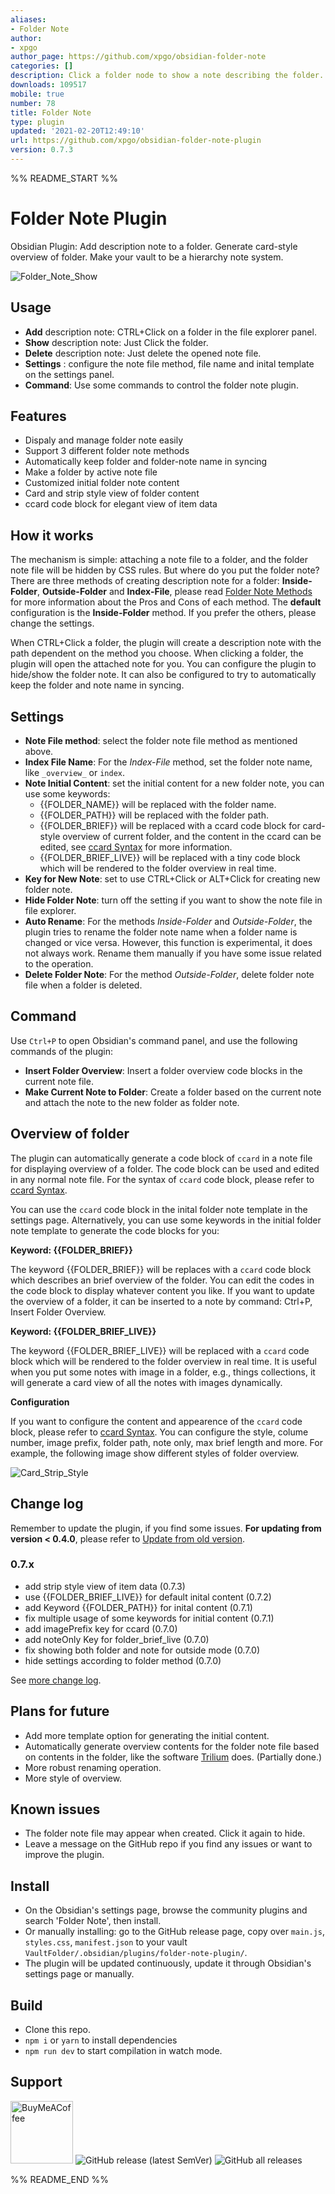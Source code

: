 ```yaml
---
aliases:
- Folder Note
author:
- xpgo
author_page: https://github.com/xpgo/obsidian-folder-note
categories: []
description: Click a folder node to show a note describing the folder.
downloads: 109517
mobile: true
number: 78
title: Folder Note
type: plugin
updated: '2021-02-20T12:49:10'
url: https://github.com/xpgo/obsidian-folder-note-plugin
version: 0.7.3
---
```


%% README_START %%

# Folder Note Plugin

Obsidian Plugin: Add description note to a folder. Generate card-style overview of folder. Make your vault to be a hierarchy note system.

![Folder_Note_Show](https://raw.githubusercontent.com/xpgo/obsidian-folder-note-plugin/master/image/folder-note1.png)

## Usage

- **Add** description note: CTRL+Click on a folder in the file explorer panel.
- **Show** description note: Just Click the folder.
- **Delete** description note: Just delete the opened note file.
- **Settings** : configure the note file method, file name and inital template on the settings panel.
- **Command**: Use some commands to control the folder note plugin.

## Features

- Dispaly and manage folder note easily
- Support 3 different folder note methods
- Automatically keep folder and folder-note name in syncing
- Make a folder by active note file
- Customized initial folder note content
- Card and strip style view of folder content
- ccard code block for elegant view of item data

## How it works

The mechanism is simple: attaching a note file to a folder, and the folder note file will be hidden by CSS rules. But where do you put the folder note? There are three methods of creating description note for a folder: **Inside-Folder**, **Outside-Folder** and **Index-File**, please read [Folder Note Methods](https://github.com/xpgo/obsidian-folder-note-plugin/blob/main/doc/folder-note-methods.md) for more information about the Pros and Cons of each method. The **default** configuration is the **Inside-Folder** method. If you prefer the others, please change the settings.

When CTRL+Click a folder, the plugin will create a description note with the path dependent on the method you choose. When clicking a folder, the plugin will open the attached note for you. You can configure the plugin to hide/show the folder note. It can also be configured to try to automatically keep the folder and note name in syncing. 

## Settings

- **Note File method**: select the folder note file method as mentioned above.
- **Index File Name**: For the  *Index-File*  method, set the folder note name, like `_overview_` or `index`.
- **Note Initial Content**: set the initial content for a new folder note, you can use some keywords:
    - {{FOLDER_NAME}} will be replaced with the folder name.
    - {{FOLDER_PATH}} will be replaced with the folder path.
    - {{FOLDER_BRIEF}} will be replaced with a ccard code block for card-style overview of current folder, and the content in the ccard can be edited, see [ccard Syntax](https://github.com/xpgo/obsidian-folder-note-plugin/blob/main/doc/ccard-syntax.md) for more information.
    - {{FOLDER_BRIEF_LIVE}}  will be replaced with a tiny code block which will be rendered to the folder overview in real time.
- **Key for New Note**: set to use CTRL+Click or ALT+Click for creating new folder note.
- **Hide Folder Note**: turn off the setting if you want to show the note file in file explorer.
- **Auto Rename**: For the methods *Inside-Folder* and *Outside-Folder*, the plugin tries to rename the folder note name when a folder name is changed or vice versa. However, this function is experimental, it does not always work. Rename them manually if you have some issue related to the operation.
- **Delete Folder Note**: For the method *Outside-Folder*, delete folder note file when a folder is deleted. 

## Command

Use `Ctrl+P` to open Obsidian's command panel, and use the following commands of the plugin:

- **Insert Folder Overview**: Insert a folder overview code blocks in the current note file.
- **Make Current Note to Folder**: Create a folder based on the current note and attach the note to the new folder as folder note. 

## Overview of folder

The plugin can automatically generate a code block of `ccard` in a note file for displaying overview of a folder. The code block can be used and edited in any normal note file. For the syntax of `ccard` code block, please refer to [ccard Syntax](https://github.com/xpgo/obsidian-folder-note-plugin/blob/main/doc/ccard-syntax.md).

You can use the `ccard` code block in the inital folder note template in the settings page. Alternatively, you can use some keywords in the initial folder note template to generate the code blocks for you:

**Keyword: {{FOLDER_BRIEF}}**

The keyword {{FOLDER_BRIEF}} will be replaces with a `ccard` code block which describes an brief overview of the folder. You can edit the codes in the code block to display whatever content you like. If you want to update the overview of a folder, it can be inserted to a note by command: Ctrl+P, Insert Folder Overview.

**Keyword: {{FOLDER_BRIEF_LIVE}}**

The keyword {{FOLDER_BRIEF_LIVE}} will be replaced  with a `ccard` code block which will be rendered to the folder overview in real time. It is useful when you put some notes with image in a folder, e.g., things collections, it will generate a card view of all the notes with images dynamically.

**Configuration**

If you want to configure the content and appearence of the `ccard` code block, please refer to [ccard Syntax](https://github.com/xpgo/obsidian-folder-note-plugin/blob/main/doc/ccard-syntax.md). You can configure the style, colume number, image prefix, folder path, note only, max brief length and more. For example, the following image show different styles of folder overview. 

![Card_Strip_Style](https://raw.githubusercontent.com/xpgo/obsidian-folder-note-plugin/master/image/style-card-strip.png)


## Change log

Remember to update the plugin, if you find some issues. 
**For updating from version < 0.4.0**, please refer to [Update from old version](https://github.com/xpgo/obsidian-folder-note-plugin/blob/main/doc/update-old-version.md).


### 0.7.x

- add strip style view of item data (0.7.3)
- use {{FOLDER_BRIEF_LIVE}} for default inital content (0.7.2)
- add Keyword {{FOLDER_PATH}} for inital content (0.7.1)
- fix multiple usage of some keywords for initial content (0.7.1)
- add imagePrefix key for ccard (0.7.0)
- add noteOnly Key for folder_brief_live (0.7.0)
- fix showing both folder and note for outside mode (0.7.0)
- hide settings according to folder method (0.7.0)

See [more change log](https://github.com/xpgo/obsidian-folder-note-plugin/blob/main/doc/change-log.md).

## Plans for future

- Add more template option for generating the initial content.
- Automatically generate overview contents for the folder note file based on contents in the folder, like the software [Trilium](https://github.com/zadam/trilium) does. (Partially done.)
- More robust renaming operation.
- More style of overview.

## Known issues

- The folder note file may appear when created. Click it again to hide.
- Leave a message on the GitHub repo if you find any issues or want to improve the plugin.

## Install

- On the Obsidian's settings page, browse the community plugins and search 'Folder Note', then install.
- Or manually installing: go to the GitHub release page, copy over `main.js`, `styles.css`, `manifest.json` to your vault `VaultFolder/.obsidian/plugins/folder-note-plugin/`.
- The plugin will be updated continuously, update it through Obsidian's settings page or manually.

## Build

- Clone this repo.
- `npm i` or `yarn` to install dependencies
- `npm run dev` to start compilation in watch mode.

## Support

[<img src="https://cdn.buymeacoffee.com/buttons/v2/default-yellow.png" alt="BuyMeACoffee" width="100">](https://www.buymeacoffee.com/xpgo)
![GitHub release (latest SemVer)](https://img.shields.io/github/v/release/xpgo/obsidian-folder-note-plugin?style=for-the-badge)
![GitHub all releases](https://img.shields.io/github/downloads/xpgo/obsidian-folder-note-plugin/total?style=for-the-badge)


%% README_END %%